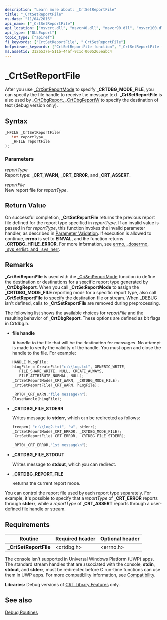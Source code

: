 ```yaml
---
description: "Learn more about: _CrtSetReportFile"
title: "_CrtSetReportFile"
ms.date: "11/04/2016"
api_name: ["_CrtSetReportFile"]
api_location: ["msvcrt.dll", "msvcr80.dll", "msvcr90.dll", "msvcr100.dll", "msvcr100_clr0400.dll", "msvcr110.dll", "msvcr110_clr0400.dll", "msvcr120.dll", "msvcr120_clr0400.dll", "ucrtbase.dll"]
api_type: ["DLLExport"]
topic_type: ["apiref"]
f1_keywords: ["CrtSetReportFile", "_CrtSetReportFile"]
helpviewer_keywords: ["CrtSetReportFile function", "_CrtSetReportFile function"]
ms.assetid: 3126537e-511b-44af-9c1c-0605265eabc4
---
```

# _CrtSetReportFile

After you use [_CrtSetReportMode](crtsetreportmode.md) to specify **_CRTDBG_MODE_FILE**, you can specify the file handle to receive the message text. **_CrtSetReportFile** is also used by [_CrtDbgReport, _CrtDbgReportW](crtdbgreport-crtdbgreportw.md) to specify the destination of text (debug version only).

## Syntax

```C
_HFILE _CrtSetReportFile(
   int reportType,
   _HFILE reportFile
);
```

### Parameters

*reportType*<br/>
Report type: **_CRT_WARN**, **_CRT_ERROR**, and **_CRT_ASSERT**.

*reportFile*<br/>
New report file for *reportType*.

## Return Value

On successful completion, **_CrtSetReportFile** returns the previous report file defined for the report type specified in *reportType*. If an invalid value is passed in for *reportType*, this function invokes the invalid parameter handler, as described in [Parameter Validation](../../c-runtime-library/parameter-validation.md). If execution is allowed to continue, **errno** is set to **EINVAL**, and the function returns **_CRTDBG_HFILE_ERROR**. For more information, see [errno, _doserrno, _sys_errlist, and _sys_nerr](../../c-runtime-library/errno-doserrno-sys-errlist-and-sys-nerr.md).

## Remarks

**_CrtSetReportFile** is used with the [_CrtSetReportMode](crtsetreportmode.md) function to define the destination or destinations for a specific report type generated by **_CrtDbgReport**. When you call **_CrtSetReportMode** to assign the **_CRTDBG_MODE_FILE** reporting mode for a specific report type, also call **_CrtSetReportFile** to specify the destination file or stream. When [_DEBUG](../../c-runtime-library/debug.md) isn't defined, calls to **_CrtSetReportFile** are removed during preprocessing.

The following list shows the available choices for *reportFile* and the resulting behavior of **_CrtDbgReport**. These options are defined as bit flags in Crtdbg.h.

- **file handle**

   A handle to the file that will be the destination for messages. No attempt is made to verify the validity of the handle. You must open and close the handle to the file. For example:

   ```C
   HANDLE hLogFile;
   hLogFile = CreateFile("c:\\log.txt", GENERIC_WRITE,
      FILE_SHARE_WRITE, NULL, CREATE_ALWAYS,
      FILE_ATTRIBUTE_NORMAL, NULL);
   _CrtSetReportMode(_CRT_WARN, _CRTDBG_MODE_FILE);
   _CrtSetReportFile(_CRT_WARN, hLogFile);

   _RPT0(_CRT_WARN,"file message\n");
   CloseHandle(hLogFile);
   ```

- **_CRTDBG_FILE_STDERR**

   Writes message to **stderr**, which can be redirected as follows:

   ```C
   freopen( "c:\\log2.txt", "w", stderr);
   _CrtSetReportMode(_CRT_ERROR, _CRTDBG_MODE_FILE);
   _CrtSetReportFile(_CRT_ERROR, _CRTDBG_FILE_STDERR);

   _RPT0(_CRT_ERROR,"1st message\n");
   ```

- **_CRTDBG_FILE_STDOUT**

   Writes message to **stdout**, which you can redirect.

- **_CRTDBG_REPORT_FILE**

   Returns the current report mode.

You can control the report file used by each report type separately. For example, it's possible to specify that a *reportType* of **_CRT_ERROR** reports through **stderr**, while a *reportType* of **_CRT_ASSERT** reports through a user-defined file handle or stream.

## Requirements

|Routine|Required header|Optional header|
|-------------|---------------------|---------------------|
|**_CrtSetReportFile**|\<crtdbg.h>|\<errno.h>|

The console isn't supported in Universal Windows Platform (UWP) apps. The standard stream handles that are associated with the console, **stdin**, **stdout**, and **stderr**, must be redirected before C run-time functions can use them in UWP apps. For more compatibility information, see [Compatibility](../../c-runtime-library/compatibility.md).

**Libraries:** Debug versions of [CRT Library Features](../../c-runtime-library/crt-library-features.md) only.

## See also

[Debug Routines](../../c-runtime-library/debug-routines.md)<br/>
